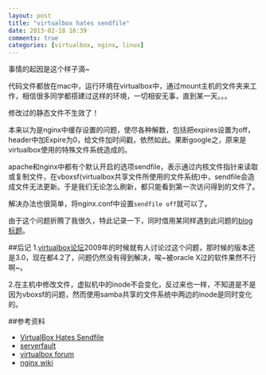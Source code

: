 ```yaml
---
layout: post
title: "virtualbox hates sendfile"
date: 2013-02-18 16:39
comments: true
categories: [virtualbox, nginx, linux]
---
```


事情的起因是这个样子滴~

代码文件都放在mac中，运行环境在virtualbox中，通过mount主机的文件夹来工作，相信很多同学都搭建过这样的环境，一切相安无事，直到某一天。。。

修改过的静态文件不生效了！

本来以为是nginx中缓存设置的问题，使尽各种解数，包括把expires设置为off，header中加Expire为0，给文件加时间戳，依然如此。果断google之，原来是virtualbox使用的特殊文件系统造成的。

apache和nginx中都有个默认开启的选项sendfile，表示通过内核文件指针来读取或复制文件，在vboxsf(virtualbox共享文件所使用的文件系统)中，sendfile会造成文件无法更新。于是我们无论怎么刷新，都只能看到第一次访问得到的文件了。

解决办法也很简单，将nginx.conf中设置`sendfile off`就可以了。

由于这个问题折腾了我很久，特此记录一下，同时借用某同样遇到此问题的[blog标题](http://abitwiser.wordpress.com/2011/02/24/virtualbox-hates-sendfile/)。

##后记
1.[virtualbox论坛](https://forums.virtualbox.org/viewtopic.php?f=1&t=24905)2009年的时候就有人讨论过这个问题，那时候的版本还是3.0，现在都4.2了，问题仍然没有得到解决，唉~被oracle X过的软件果然不行啊~。

2.在主机中修改文件，虚拟机中的inode不会变化，反过来也一样，不知道是不是因为vboxsf的问题，然而使用samba共享的文件系统中两边的inode是同时变化的。

##参考资料
* [VirtualBox Hates Sendfile](http://abitwiser.wordpress.com/2011/02/24/virtualbox-hates-sendfile/)
* [serverfault](http://serverfault.com/questions/269420/disable-caching-when-serving-static-files-with-nginx-for-development)
* [virtualbox forum](https://forums.virtualbox.org/viewtopic.php?f=1&t=24905)
* [nginx wiki](http://wiki.nginx.org/HttpCoreModule#sendfile)
